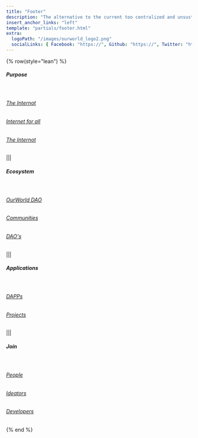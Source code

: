 ```yaml
---
title: "Footer"
description: "The alternative to the current too centralized and unsustainable internet."
insert_anchor_links: "left"
template: "partials/footer.html"
extra:
  logoPath: "/images/ourworld_logo2.png"
  socialLinks: { Facebook: "https://", Github: "https://", Twitter: "https://" }
---
```


{% row(style="lean") %}

##### Purpose

<br>

###### [The Internot]("/")

###### [Internet for all]("/")

###### [The Internot]("/")

|||

##### Ecosystem

<br>

###### [OurWorld DAO]("/")

###### [Communities]("/")

###### [DAO's]("/")

|||

##### Applications

<br>

###### [DAPPs]("/")

###### [Projects]("/")

|||

##### Join

<br>

###### [People]("/")

###### [Ideators]("/")

###### [Developers]("/")

{% end %}
